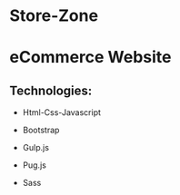 # Store-Zone
# eCommerce Website

## Technologies:

* Html-Css-Javascript

* Bootstrap

* Gulp.js

* Pug.js

* Sass

